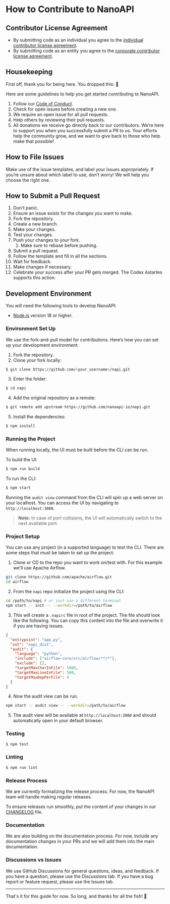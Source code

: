 # How to Contribute to NanoAPI

## Contributor License Agreement
<!-- This section always comes first -->
- By submitting code as an individual you agree to the [individual contributor license agreement](/CLA/INDIVIDUAL_CONTRIBUTOR_LICENSE_AGREEMENT.md).
- By submitting code as an entity you agree to the [corporate contributor license agreement](/CLA/CORPORATE_CONTRIBUTOR_LICENSE_AGREEMENT.md).

## Housekeeping

First off, thank you for being here. You dropped this: 👑

Here are some guidelines to help you get started contributing to NanoAPI.

1. Follow our [Code of Conduct](/.github/CODE_OF_CONDUCT.md).
2. Check for open issues before creating a new one.
3. We require an open issue for all pull requests.
4. Help others by reviewing their pull requests.
5. All donations we receive go directly back to our contributors. We’re here to support you when you successfully submit a PR to us. Your efforts help the community grow, and we want to give back to those who help make that possible!

## How to File Issues

Make use of the issue templates, and label your issues appropriately. If you’re unsure about which label to use, don’t worry! We will help you choose the right one.

## How to Submit a Pull Request

1. Don't panic.
2. Ensure an issue exists for the changes you want to make.
3. Fork the repository.
4. Create a new branch.
5. Make your changes.
6. Test your changes.
7. Push your changes to your fork.
   1. Make sure to rebase before pushing.
8. Submit a pull request.
9. Follow the template and fill in all the sections.
10. Wait for feedback.
11. Make changes if necessary.
12. Celebrate your success after your PR gets merged. The Codex Astartes supports this action.

## Development Environment 

You will need the following tools to develop NanoAPI:

- [Node.js](https://nodejs.org/en/) version 18 or higher.

### Environment Set Up

We use the fork-and-pull model for contributions. Here’s how you can set up your development environment:

1. Fork the repository.
2. Clone your fork locally:
  
```bash
$ git clone https://github.com/<your_username>/napi.git
```

3. Enter the folder:
  
```bash
$ cd napi
```

4. Add the original repository as a remote:
  
```bash
$ git remote add upstream https://github.com/nanoapi-io/napi.git
```

5. Install the dependencies:
  
```bash
$ npm install
```

### Running the Project

When running locally, the UI must be built before the CLI can be run.

To build the UI:

```bash
$ npm run build
```

To run the CLI:

```bash
$ npm start 
```

Running the `audit view` command from the CLI will spin up a web server on your localhost. You can access the UI by navigating to `http://localhost:3000`.

> **Note:** In case of port collisions, the UI will automatically switch to the next available port.

### Project Setup

You can use any project (in a supported language) to test the CLI. There are some steps that must be taken to set up the project:

1. Clone or CD to the repo you want to work on/test with. For this example we'll use Apache Airflow.
```bash
git clone https://github.com/apache/airflow.git
cd airflow
```

2. From the `napi` repo initialize the project using the CLI:
```bash
cd /path/to/napi # or just use a different terminal
npm start -- init -- --workdir=/path/to/airflow
```

3. This will create a `.napirc` file in root of the project. The file should look like the following. You can copy this content into the file and overwrite it if you are having issues.
```json
{
  "entrypoint": "app.py",
  "out": "napi_dist",
  "audit": {
    "language": "python",
    "include": ["airflow-core/src/airflow/**/*"],
    "exclude": [],
    "targetMaxCharInFile": 5000,
    "targetMaxLineInFile": 500,
    "targetMaxDepPerFile": 4
  }
}
```

4. Now the audit view can be run.
```bash
npm start -- audit view -- --workdir=/path/to/airflow
```

5. The audit view will be available at `http://localhost:3000` and should automatically open in your default browser.

### Testing

```bash
$ npm test
```

### Linting

```bash
$ npm run lint
```

### Release Process

We are currently formalizing the release process. For now, the NanoAPI team will handle making regular releases.

To ensure releases run smoothly, put the content of your changes in our [CHANGELOG](/packages/cli/CHANGELOG.md) file.

### Documentation

We are also building on the documentation process. For now, include any documentation changes in your PRs and we will add them into the main documentation.

### Discussions vs Issues

We use GitHub Discussions for general questions, ideas, and feedback. If you have a question, please use the Discussions tab. If you have a bug report or feature request, please use the Issues tab.

------

That's it for this guide for now. So long, and thanks for all the fish! 🚀

